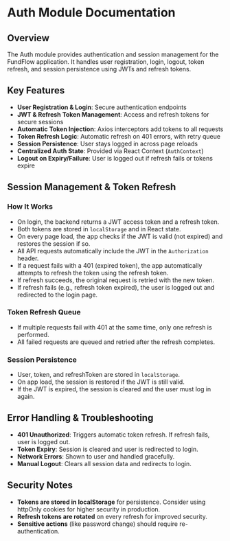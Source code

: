 # Auth Module Documentation

## Overview

The Auth module provides authentication and session management for the FundFlow application. It handles user registration, login, logout, token refresh, and session persistence using JWTs and refresh tokens.

## Key Features

- **User Registration & Login**: Secure authentication endpoints
- **JWT & Refresh Token Management**: Access and refresh tokens for secure sessions
- **Automatic Token Injection**: Axios interceptors add tokens to all requests
- **Token Refresh Logic**: Automatic refresh on 401 errors, with retry queue
- **Session Persistence**: User stays logged in across page reloads
- **Centralized Auth State**: Provided via React Context (`AuthContext`)
- **Logout on Expiry/Failure**: User is logged out if refresh fails or tokens expire


## Session Management & Token Refresh

### How It Works
- On login, the backend returns a JWT access token and a refresh token.
- Both tokens are stored in `localStorage` and in React state.
- On every page load, the app checks if the JWT is valid (not expired) and restores the session if so.
- All API requests automatically include the JWT in the `Authorization` header.
- If a request fails with a 401 (expired token), the app automatically attempts to refresh the token using the refresh token.
- If refresh succeeds, the original request is retried with the new token.
- If refresh fails (e.g., refresh token expired), the user is logged out and redirected to the login page.

### Token Refresh Queue
- If multiple requests fail with 401 at the same time, only one refresh is performed.
- All failed requests are queued and retried after the refresh completes.

### Session Persistence
- User, token, and refreshToken are stored in `localStorage`.
- On app load, the session is restored if the JWT is still valid.
- If the JWT is expired, the session is cleared and the user must log in again.


## Error Handling & Troubleshooting

- **401 Unauthorized**: Triggers automatic token refresh. If refresh fails, user is logged out.
- **Token Expiry**: Session is cleared and user is redirected to login.
- **Network Errors**: Shown to user and handled gracefully.
- **Manual Logout**: Clears all session data and redirects to login.

## Security Notes

- **Tokens are stored in localStorage** for persistence. Consider using httpOnly cookies for higher security in production.
- **Refresh tokens are rotated** on every refresh for improved security.
- **Sensitive actions** (like password change) should require re-authentication.

